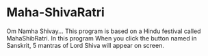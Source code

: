 # Maha-ShivaRatri
Om Namha Shivay...
This program is based on a Hindu festival called MahaShibRatri.
In this program When you click the button named in Sanskrit, 5 mantras of Lord Shiva will appear on screen.
